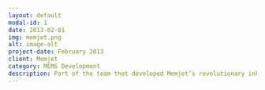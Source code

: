 ```yaml
---
layout: default
modal-id: 1
date: 2013-02-01
img: memjet.png
alt: image-alt
project-date: February 2013
client: Memjet
category: MEMS Development
description: Part of the team that developed Memjet’s revolutionary inkjet technology. Principal Investigator driving a second generation MEMS Process Development Project from proof of concept through to pilot integration with CMOS wafers. <br> Image credit <a href="https://www.memjet.com/">Memjet</a>.
---
```

